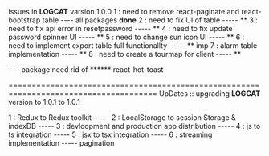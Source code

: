 issues in **LOGCAT** varsion 1.0.0
1 : need to remove react-paginate and react-bootstrap table ---- all packages **done**
2 : need to fix UI of table ----- **
3 : need to fix api error in resetpassword ----- **
4 : need to fix update password spinner UI ----- **
5 : need to change sun icon UI ----- **
6 : need to implement export table full functionallty ----- ** imp
7 : alarm table implementation ----- **
8 : need to create a tourmap for client ----- **

----package need rid of
   ****** react-hot-toast

======================================================================================
UpDates :: upgrading **LOGCAT** version to 1.0.1 to 1.0.1

1 : Redux to Redux toolkit -----
2 : LocalStorage to session Storage & indexDB -----
3 : devloopment and production app distribution -----
4 : js to ts integration -----
5 : jsx to tsx integration -----
6 : streaming implementation ----- pagination
